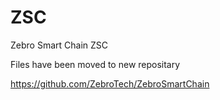 # ZSC
Zebro Smart Chain ZSC

Files have been moved to new repositary

https://github.com/ZebroTech/ZebroSmartChain
